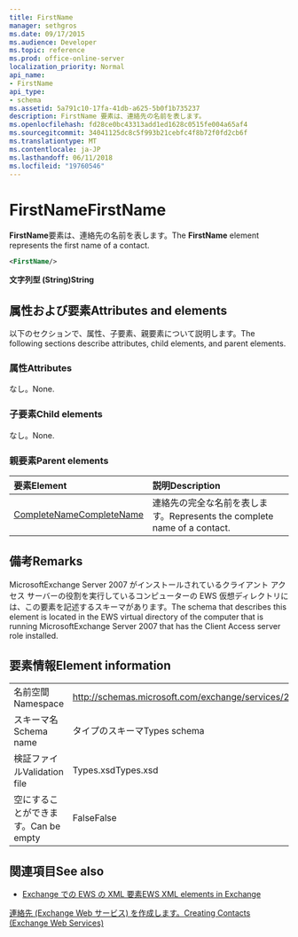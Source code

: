 ```yaml
---
title: FirstName
manager: sethgros
ms.date: 09/17/2015
ms.audience: Developer
ms.topic: reference
ms.prod: office-online-server
localization_priority: Normal
api_name:
- FirstName
api_type:
- schema
ms.assetid: 5a791c10-17fa-41db-a625-5b0f1b735237
description: FirstName 要素は、連絡先の名前を表します。
ms.openlocfilehash: fd28ce0bc43313add1ed1628c0515fe004a65af4
ms.sourcegitcommit: 34041125dc8c5f993b21cebfc4f8b72f0fd2cb6f
ms.translationtype: MT
ms.contentlocale: ja-JP
ms.lasthandoff: 06/11/2018
ms.locfileid: "19760546"
---
```

# <a name="firstname"></a><span data-ttu-id="73406-103">FirstName</span><span class="sxs-lookup"><span data-stu-id="73406-103">FirstName</span></span>

<span data-ttu-id="73406-104">**FirstName**要素は、連絡先の名前を表します。</span><span class="sxs-lookup"><span data-stu-id="73406-104">The **FirstName** element represents the first name of a contact.</span></span> 
  
```xml
<FirstName/>
```

 <span data-ttu-id="73406-105">**文字列型 (String)**</span><span class="sxs-lookup"><span data-stu-id="73406-105">**String**</span></span>
## <a name="attributes-and-elements"></a><span data-ttu-id="73406-106">属性および要素</span><span class="sxs-lookup"><span data-stu-id="73406-106">Attributes and elements</span></span>

<span data-ttu-id="73406-107">以下のセクションで、属性、子要素、親要素について説明します。</span><span class="sxs-lookup"><span data-stu-id="73406-107">The following sections describe attributes, child elements, and parent elements.</span></span>
  
### <a name="attributes"></a><span data-ttu-id="73406-108">属性</span><span class="sxs-lookup"><span data-stu-id="73406-108">Attributes</span></span>

<span data-ttu-id="73406-109">なし。</span><span class="sxs-lookup"><span data-stu-id="73406-109">None.</span></span>
  
### <a name="child-elements"></a><span data-ttu-id="73406-110">子要素</span><span class="sxs-lookup"><span data-stu-id="73406-110">Child elements</span></span>

<span data-ttu-id="73406-111">なし。</span><span class="sxs-lookup"><span data-stu-id="73406-111">None.</span></span>
  
### <a name="parent-elements"></a><span data-ttu-id="73406-112">親要素</span><span class="sxs-lookup"><span data-stu-id="73406-112">Parent elements</span></span>

|<span data-ttu-id="73406-113">**要素**</span><span class="sxs-lookup"><span data-stu-id="73406-113">**Element**</span></span>|<span data-ttu-id="73406-114">**説明**</span><span class="sxs-lookup"><span data-stu-id="73406-114">**Description**</span></span>|
|:-----|:-----|
|[<span data-ttu-id="73406-115">CompleteName</span><span class="sxs-lookup"><span data-stu-id="73406-115">CompleteName</span></span>](completename.md) <br/> |<span data-ttu-id="73406-116">連絡先の完全な名前を表します。</span><span class="sxs-lookup"><span data-stu-id="73406-116">Represents the complete name of a contact.</span></span>  <br/> |
   
## <a name="remarks"></a><span data-ttu-id="73406-117">備考</span><span class="sxs-lookup"><span data-stu-id="73406-117">Remarks</span></span>

<span data-ttu-id="73406-118">MicrosoftExchange Server 2007 がインストールされているクライアント アクセス サーバーの役割を実行しているコンピューターの EWS 仮想ディレクトリには、この要素を記述するスキーマがあります。</span><span class="sxs-lookup"><span data-stu-id="73406-118">The schema that describes this element is located in the EWS virtual directory of the computer that is running MicrosoftExchange Server 2007 that has the Client Access server role installed.</span></span>
  
## <a name="element-information"></a><span data-ttu-id="73406-119">要素情報</span><span class="sxs-lookup"><span data-stu-id="73406-119">Element information</span></span>

|||
|:-----|:-----|
|<span data-ttu-id="73406-120">名前空間</span><span class="sxs-lookup"><span data-stu-id="73406-120">Namespace</span></span>  <br/> |http://schemas.microsoft.com/exchange/services/2006/types  <br/> |
|<span data-ttu-id="73406-121">スキーマ名</span><span class="sxs-lookup"><span data-stu-id="73406-121">Schema name</span></span>  <br/> |<span data-ttu-id="73406-122">タイプのスキーマ</span><span class="sxs-lookup"><span data-stu-id="73406-122">Types schema</span></span>  <br/> |
|<span data-ttu-id="73406-123">検証ファイル</span><span class="sxs-lookup"><span data-stu-id="73406-123">Validation file</span></span>  <br/> |<span data-ttu-id="73406-124">Types.xsd</span><span class="sxs-lookup"><span data-stu-id="73406-124">Types.xsd</span></span>  <br/> |
|<span data-ttu-id="73406-125">空にすることができます。</span><span class="sxs-lookup"><span data-stu-id="73406-125">Can be empty</span></span>  <br/> |<span data-ttu-id="73406-126">False</span><span class="sxs-lookup"><span data-stu-id="73406-126">False</span></span>  <br/> |
   
## <a name="see-also"></a><span data-ttu-id="73406-127">関連項目</span><span class="sxs-lookup"><span data-stu-id="73406-127">See also</span></span>



- [<span data-ttu-id="73406-128">Exchange での EWS の XML 要素</span><span class="sxs-lookup"><span data-stu-id="73406-128">EWS XML elements in Exchange</span></span>](ews-xml-elements-in-exchange.md)


[<span data-ttu-id="73406-129">連絡先 (Exchange Web サービス) を作成します。</span><span class="sxs-lookup"><span data-stu-id="73406-129">Creating Contacts (Exchange Web Services)</span></span>](http://msdn.microsoft.com/library/4845917e-70d1-481c-bbd7-011ec6571789%28Office.15%29.aspx)

